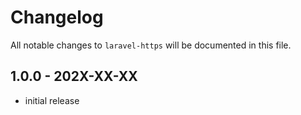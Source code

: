 # Changelog

All notable changes to `laravel-https` will be documented in this file.

## 1.0.0 - 202X-XX-XX

- initial release
